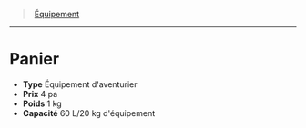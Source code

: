 ﻿---
!EquipmentItem
Type: Équipement d'aventurier
Price: 4 pa
Weight: 1 kg
Capacity: 60 L/20 kg d'équipement
Id: equipment_hd.md#panier
ParentLink: equipment_hd.md#Équipement
Name: Panier
ParentName: Équipement
NameLevel: 1
Attributes: {}
AttributesDictionary: >+
  {}

---
> [Équipement](hd_equipment.md)

---

# Panier

- **Type** Équipement d'aventurier
- **Prix** 4 pa
- **Poids** 1 kg
- **Capacité** 60 L/20 kg d'équipement

